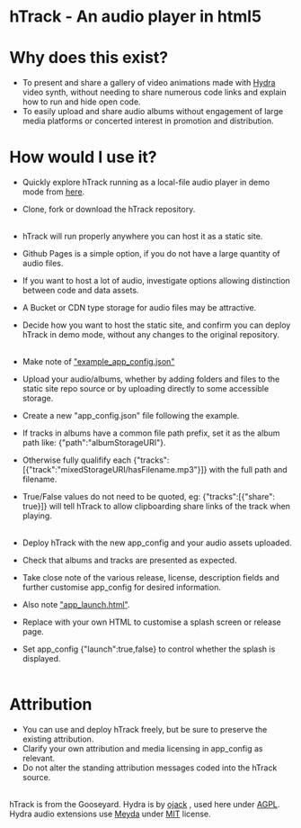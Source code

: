# hTrack - An audio player in html5

# Why does this exist?
 - To present and share a gallery of video animations made with <a href="https://hydra.ojack.xyz">Hydra</a> video synth, without needing to share numerous code links and explain how to run and hide open code.
 - To easily upload and share audio albums without engagement of large media platforms or concerted interest in promotion and distribution.

 # How would I use it?
  - Quickly explore hTrack running as a local-file audio player in demo mode from <a href="https://apatchofnettles.github.io">here</a>.
  - Clone, fork or download the hTrack repository.<br><br>

  - hTrack will run properly anywhere you can host it as a static site. 
  - Github Pages is a simple option, if you do not have a large quantity of audio files.
  - If you want to host a lot of audio, investigate options allowing distinction between code and data assets.
  - A Bucket or CDN type storage for audio files may be attractive.
  - Decide how you want to host the static site, and confirm you can deploy hTrack in demo mode, without any changes to the original repository.<br><br>

  - Make note of <a href="https://github.com/apatchofnettles/apatchofnettles.github.io/blob/master/example_app_config.json">"example_app_config.json"</a>
  - Upload your audio/albums, whether by adding folders and files to the static site repo source or by uploading directly to some accessible storage.
  - Create a new "app_config.json" file following the example.
  - If tracks in albums have a common file path prefix, set it as the album path like: {"path":"albumStorageURI"}.
  - Otherwise fully qualifify each {"tracks":[{"track":"mixedStorageURI/hasFilename.mp3"}]} with the full path and filename.
  - True/False values do not need to be quoted, eg: {"tracks":[{"share": true}]} will tell hTrack to allow clipboarding share links of the track when playing.<br><br>

  - Deploy hTrack with the new app_config and your audio assets uploaded.
  - Check that albums and tracks are presented as expected.
  - Take close note of the various release, license, description fields and further customise app_config for desired information.
  - Also note <a href="https://github.com/apatchofnettles/apatchofnettles.github.io/blob/master/app_launch.html">"app_launch.html"</a>.
  - Replace with your own HTML to customise a splash screen or release page. 
  - Set app_config {"launch":true,false} to control whether the splash is displayed.<br><br>


# Attribution
  - You can use and deploy hTrack freely, but be sure to preserve the existing attribution.
  - Clarify your own attribution and media licensing in app_config as relevant.
  - Do not alter the standing attribution messages coded into the hTrack source.<br><br>

hTrack is from the Gooseyard.
Hydra is by <a target='_blank' rel='noopener noreferrer' href='https://ojack.xyz/about/'>ojack</a>
, used here under <a target='_blank' rel='noopener noreferrer'
href='https://github.com/hydra-synth/hydra-synth/blob/main/LICENSE'>AGPL</a>.
Hydra audio extensions use <a target='_blank' rel='noopener noreferrer' href='https://meyda.js.org/'>Meyda</a>
under <a target='_blank' rel='noopener noreferrer'
href='https://github.com/meyda/meyda/blob/main/LICENSE.md'>MIT</a> license.
